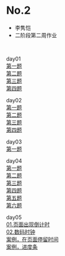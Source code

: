 # No.2
- 李隽恺
- 二阶段第二周作业
<br>

day01<br>
<a href="https://github.com/wklmtt/No.2/blob/master/day01/01.html">第一题</a><br>
<a href="https://github.com/wklmtt/No.2/blob/master/day01/02.html">第二题</a><br>
<a href="https://github.com/wklmtt/No.2/blob/master/day01/03.html">第三题</a><br>
<a href="https://github.com/wklmtt/No.2/blob/master/day01/04.html">第四题</a>
<br>

day02<br>
<a href="https://github.com/wklmtt/No.2/blob/master/day02/01.html">第一题</a><br>
<a href="https://github.com/wklmtt/No.2/blob/master/day02/02.html">第二题</a><br>
<a href="https://github.com/wklmtt/No.2/blob/master/day02/03.html">第三题</a><br>
<a href="https://github.com/wklmtt/No.2/blob/master/day02/04.html">第四题</a>
<br>

day03<br>
<a href="https://github.com/wklmtt/No.2/blob/master/day03/01.html">第一题</a>
<br>

day04<br>
<a href="https://github.com/wklmtt/No.2/blob/master/day04/01.html">第一题</a><br>
<a href="https://github.com/wklmtt/No.2/blob/master/day04/02.html">第二题</a><br>
<a href="https://github.com/wklmtt/No.2/blob/master/day04/03.html">第三题</a><br>
<a href="https://github.com/wklmtt/No.2/blob/master/day04/04.html">第四题</a><br>
<a href="https://github.com/wklmtt/No.2/blob/master/day04/05.html">第五题</a><br>
<a href="https://github.com/wklmtt/No.2/blob/master/day04/06.html">第六题</a>
<br>

day05<br>
<a href="https://github.com/wklmtt/No.2/blob/master/day05/01.%E9%A1%B5%E9%9D%A2%E5%87%BA%E7%8E%B0%E5%80%92%E8%AE%A1%E6%97%B6.html">01.页面出现倒计时</a><br>
<a href="https://github.com/wklmtt/No.2/blob/master/day05/02.%E6%95%B0%E7%A0%81%E6%97%B6%E9%92%9F.html">02.数码时钟</a><br>
<a href="https://github.com/wklmtt/No.2/blob/master/day05/%E6%A1%88%E4%BE%8B%EF%BC%8C%E5%9C%A8%E9%A1%B5%E9%9D%A2%E5%81%9C%E7%95%99%E6%97%B6%E9%97%B4.html">案例，在页面停留时间</a><br>
<a href="https://github.com/wklmtt/No.2/blob/master/day05/%E6%A1%88%E4%BE%8B%EF%BC%8C%E8%BF%9B%E5%BA%A6%E6%9D%A1.html">案例，进度条</a>
<br>

